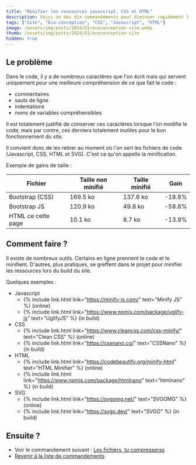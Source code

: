 ```yaml
---
title: "Minifier les ressources javascript, CSS et HTML"
description: Voici un des dix commandements pour diminuer rapidement l'empreinte environnementale d'un site internet.
tags: ["Site", "Eco-conception", "CSS", "Javascript", "HTML"]
image: /assets/img/posts/2024/Q1/ecoconception-site.webp
thumb: /assets/img/posts/2024/Q1/ecoconception-site
hidden: true
---
```


## Le problème 

Dans le code, il y a de nombreux caractères que l'on écrit mais qui servent uniquement pour une meilleure compréhension de ce que fait le code :
- commentaires
- sauts de ligne
- indentations
- noms de variables compréhensibles

Il est totalement justifié de conserver ces caractères lorsque l'on modifie le code, mais par contre, ces derniers totalement inutiles pour le bon fonctionnement du site.

Il convient donc de les retirer au moment où l'on sert les fichiers de code (Javascript, CSS, HTML et SVG). C'est ce qu'on appelle la minification.

Exemple de gains de taille :

| Fichier            | Taille non minifié | Taille minifié | Gain   |
|--------------------|--------------------|----------------|--------|
| Bootstrap (CSS)    | 169.5 ko           | 137.6 ko       | -18.8% |
| Bootstrap JS       | 120.9 ko           | 49.8 ko        | -58.8% |
| HTML ce cette page | 10.1 ko            | 8.7 ko         | -13.9% |

## Comment faire ?

Il existe de nombreux outils. Certains en ligne prennent le code et le minifient. D'autres, plus pratiques, se greffent dans le projet pour minifier les ressources lors du build du site.

Quelques exemples :

- Javascript
  - {% include link.html link="https://minify-js.com/" text="Minify JS" %} (online)
  - {% include link.html link="https://www.npmjs.com/package/uglify-js" text="UglifyJS" %} (in build)
- CSS
  - {% include link.html link="https://www.cleancss.com/css-minify/" text="Clean CSS" %} (online)
  - {% include link.html link="https://cssnano.co/" text="CSSNano" %} (in build)
- HTML
  - {% include link.html link="https://codebeautify.org/minify-html" text="HTML Minifier" %} (online)
  - {% include link.html link="https://www.npmjs.com/package/htmlnano" text="htmlnano" %} (in build)
- SVG
  - {% include link.html link="https://svgomg.net/" text="SVGOMG" %} (online)
  - {% include link.html link="https://svgo.dev/" text="SVGO" %} (in build)

## Ensuite ?

- Voir le commandement suivant : [Les fichiers, tu compresseras](08-compresser-fichiers.html)
- [Revenir à la liste de commandements](dix-min-pour-reduire-empreinte-environnementale-site.html)